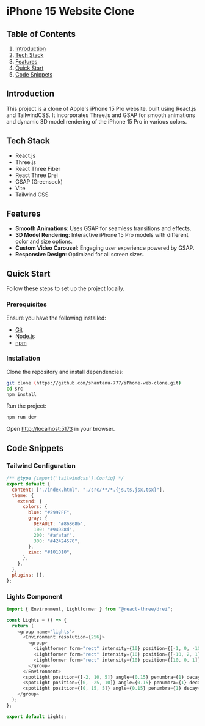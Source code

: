 # iPhone 15 Website Clone

## Table of Contents

1. [Introduction](#introduction)
2. [Tech Stack](#tech-stack)
3. [Features](#features)
4. [Quick Start](#quick-start)
5. [Code Snippets](#code-snippets)

## Introduction

This project is a clone of Apple's iPhone 15 Pro website, built using React.js and TailwindCSS. It incorporates Three.js and GSAP for smooth animations and dynamic 3D model rendering of the iPhone 15 Pro in various colors.

## Tech Stack

- React.js
- Three.js
- React Three Fiber
- React Three Drei
- GSAP (Greensock)
- Vite
- Tailwind CSS

## Features

- **Smooth Animations**: Uses GSAP for seamless transitions and effects.
- **3D Model Rendering**: Interactive iPhone 15 Pro models with different color and size options.
- **Custom Video Carousel**: Engaging user experience powered by GSAP.
- **Responsive Design**: Optimized for all screen sizes.

## Quick Start

Follow these steps to set up the project locally.

### Prerequisites

Ensure you have the following installed:

- [Git](https://git-scm.com/)
- [Node.js](https://nodejs.org/en)
- [npm](https://www.npmjs.com/)

### Installation

Clone the repository and install dependencies:

```bash
git clone (https://github.com/shantanu-777/iPhone-web-clone.git)
cd src
npm install
```

Run the project:

```bash
npm run dev
```

Open [http://localhost:5173](http://localhost:5173) in your browser.

## Code Snippets

### Tailwind Configuration

```javascript
/** @type {import('tailwindcss').Config} */
export default {
  content: ["./index.html", "./src/**/*.{js,ts,jsx,tsx}"],
  theme: {
    extend: {
      colors: {
        blue: "#2997FF",
        gray: {
          DEFAULT: "#86868b",
          100: "#94928d",
          200: "#afafaf",
          300: "#42424570",
        },
        zinc: "#101010",
      },
    },
  },
  plugins: [],
};
```

### Lights Component

```javascript
import { Environment, Lightformer } from "@react-three/drei";

const Lights = () => {
  return (
    <group name="lights">
      <Environment resolution={256}>
        <group>
          <Lightformer form="rect" intensity={10} position={[-1, 0, -10]} scale={10} color={"#495057"} />
          <Lightformer form="rect" intensity={10} position={[-10, 2, 1]} scale={10} rotation-y={Math.PI / 2} />
          <Lightformer form="rect" intensity={10} position={[10, 0, 1]} scale={10} rotation-y={Math.PI / 2} />
        </group>
      </Environment>
      <spotLight position={[-2, 10, 5]} angle={0.15} penumbra={1} decay={0} intensity={Math.PI * 0.2} color={"#f8f9fa"} />
      <spotLight position={[0, -25, 10]} angle={0.15} penumbra={1} decay={0} intensity={Math.PI * 0.2} color={"#f8f9fa"} />
      <spotLight position={[0, 15, 5]} angle={0.15} penumbra={1} decay={0.1} intensity={Math.PI * 3} />
    </group>
  );
};

export default Lights;
```

